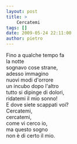 ```yaml
---
layout: post
title: >
    Cercatemi
tags: []
date: 2009-05-24 22:11:00
author: pietro
---
```

Fino a qualche tempo fa<br/>la notte<br/>sognavo cose strane,<br/>adesso immagino<br/>nuovi modi d'orrore<br/>un incubo dopo l'altro<br/>tutto si dipinge di dolori,<br/>ridatemi il mio sonno!<br/>E dove siete scappati voi?<br/>Cercatemi,<br/>cercatemi,<br/>come vi cerco io,<br/>ma questo sogno<br/>non è di certo il mio.

